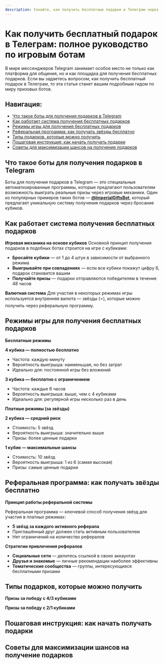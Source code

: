 ```yaml
---
description: Узнайте, как получить бесплатные подарки в Телеграм через игровых ботов! Пошаговая инструкция, режимы игры, реферальная программа. Получайте реальные подарки уже сегодня!
---
```


# Как получить бесплатный подарок в Телеграм: полное руководство по игровым ботам

В мире мессенджеров Telegram занимает особое место не только как платформа для общения, но и как площадка для получения бесплатных подарков. Если вы задаетесь вопросом, как получить бесплатный подарок в Телеграм, то эта статья станет вашим подробным гидом по миру призовых ботов.

## Навигация:
  - [Что такое боты для получения подарков в Telegram](#chto-takoe-boty-dlya-polucheniya-podarkov-v-telegram)
  - [Как работает система получения бесплатных подарков](#kak-rabotaet-sistema-polucheniya-besplatnykh-podarkov)
  - [Режимы игры для получения бесплатных подарков](#rezhimy-igry-dlya-polucheniya-besplatnykh-podarkov)
  - [Реферальная программа: как получать звёзды бесплатно](#referalnaya-programma-kak-poluchat-zvyozdy-besplatno)
  - [Типы подарков, которые можно получить](#tipy-podarkov-kotorye-mozhno-poluchit)
  - [Пошаговая инструкция: как начать получать подарки](#poshagovaya-instrukcziya-kak-nachat-poluchat-podarki)
  - [Советы для максимизации шансов на получение подарков](#sovety-dlya-maksimizaczii-shansov-na-poluchenie-podarkov)

## Что такое боты для получения подарков в Telegram <a name="chto-takoe-boty-dlya-polucheniya-podarkov-v-telegram"></a>

Боты для получения подарков в Telegram — это специальные автоматизированные программы, которые предлагают пользователям возможность выиграть реальные призы через игровые механики. Один из популярных примеров таких ботов — **[@ImperialGiftsBot](https://t.me/ImperialGiftsBot?start=github)**, который предлагает уникальную систему получения подарков через бросание кубиков.

## Как работает система получения бесплатных подарков <a name="kak-rabotaet-sistema-polucheniya-besplatnykh-podarkov"></a>

**Игровая механика на основе кубиков**
Основной принцип получения подарков в подобных ботах строится на игре с кубиками:

  - **Бросайте кубики** — от 1 до 4 штук в зависимости от выбранного режима
  - **Выигрывайте при совпадениях** — если все кубики покажут цифру 6, подарок становится вашим
  - **Получайте призы** — подарки отправляются победителям в течение 48 часов

**Валютная система**
Для участия в некоторых режимах игры используется внутренняя валюта — звёзды (⭐️), которые можно получить через реферальную программу.

## Режимы игры для получения бесплатных подарков <a name="rezhimy-igry-dlya-polucheniya-besplatnykh-podarkov"></a>

**Бесплатные режимы**

**4 кубика — полностью бесплатно**

  - Частота: каждую минуту
  - Вероятность выигрыша: наименьшая, но без затрат
  - Идеально для: постоянной игры без вложений

**3 кубика — бесплатно с ограничением**

  - Частота: каждые 6 часов
  - Вероятность выигрыша: выше, чем с 4 кубиками
  - Идеально для: регулярной игры несколько раз в день

**Платные режимы (за звёзды)**

**2 кубика — средний риск**

  - Стоимость: 5 звёзд
  - Вероятность выигрыша: значительно выше
  - Призы: более ценные подарки

**1 кубик — максимальные шансы**

  - Стоимость: 10 звёзд
  - Вероятность выигрыша: 1 из 6 (самая высокая)
  - Призы: самые ценные подарки

## Реферальная программа: как получать звёзды бесплатно <a name="referalnaya-programma-kak-poluchat-zvyozdy-besplatno"></a>

**Принцип работы реферальной системы**

Реферальная программа — ключевой способ получения звёзд для участия в платных режимах:

  - **5 звёзд за каждого активного реферала**
  - Приглашённый друг должен стать активным пользователем
  - Нет ограничений на количество рефералов

**Стратегии привлечения рефералов**

  - **Социальные сети** — делитесь ссылкой в своих аккаунтах
  - **Друзья и знакомые** — личные рекомендации наиболее эффективны
  - **Тематические сообщества** — группы, интересующиеся бесплатными призами

## Типы подарков, которые можно получить <a name="tipy-podarkov-kotorye-mozhno-poluchit"></a>

**Призы за победу с 4/3 кубиками**



**Призы за победу с 2/1 кубиками**




## Пошаговая инструкция: как начать получать подарки <a name="poshagovaya-instrukcziya-kak-nachat-poluchat-podarki"></a>
## Советы для максимизации шансов на получение подарков <a name="sovety-dlya-maksimizaczii-shansov-na-poluchenie-podarkov"></a>
